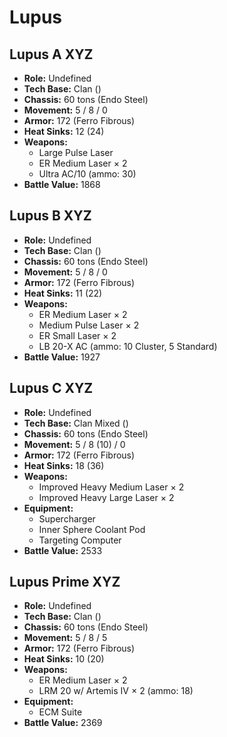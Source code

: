 # Lupus
## Lupus A XYZ
- **Role:** Undefined
- **Tech Base:** Clan ()
- **Chassis:** 60 tons (Endo Steel)
- **Movement:** 5 / 8 / 0
- **Armor:** 172 (Ferro Fibrous)
- **Heat Sinks:** 12 (24)
- **Weapons:**
  - Large Pulse Laser
  - ER Medium Laser × 2
  - Ultra AC/10 (ammo: 30)
- **Battle Value:** 1868

## Lupus B XYZ
- **Role:** Undefined
- **Tech Base:** Clan ()
- **Chassis:** 60 tons (Endo Steel)
- **Movement:** 5 / 8 / 0
- **Armor:** 172 (Ferro Fibrous)
- **Heat Sinks:** 11 (22)
- **Weapons:**
  - ER Medium Laser × 2
  - Medium Pulse Laser × 2
  - ER Small Laser × 2
  - LB 20-X AC (ammo: 10 Cluster, 5 Standard)
- **Battle Value:** 1927

## Lupus C XYZ
- **Role:** Undefined
- **Tech Base:** Clan Mixed ()
- **Chassis:** 60 tons (Endo Steel)
- **Movement:** 5 / 8 (10) / 0
- **Armor:** 172 (Ferro Fibrous)
- **Heat Sinks:** 18 (36)
- **Weapons:**
  - Improved Heavy Medium Laser × 2
  - Improved Heavy Large Laser × 2
- **Equipment:**
  - Supercharger
  - Inner Sphere Coolant Pod
  - Targeting Computer
- **Battle Value:** 2533

## Lupus Prime XYZ
- **Role:** Undefined
- **Tech Base:** Clan ()
- **Chassis:** 60 tons (Endo Steel)
- **Movement:** 5 / 8 / 5
- **Armor:** 172 (Ferro Fibrous)
- **Heat Sinks:** 10 (20)
- **Weapons:**
  - ER Medium Laser × 2
  - LRM 20 w/ Artemis IV × 2 (ammo: 18)
- **Equipment:**
  - ECM Suite
- **Battle Value:** 2369

